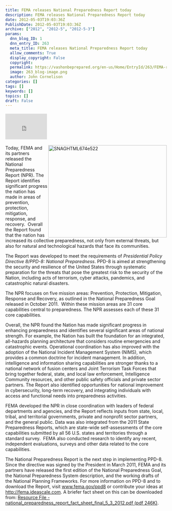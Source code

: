 ```yaml
---
title: FEMA releases National Preparedness Report today
description: FEMA releases National Preparedness Report today
date: 2012-05-03T19:03:36Z
PublishDate: 2012-05-03T19:03:36Z
archive: ["2012", "2012-5", "2012-5-3"]
params:
  dnn_blog_ID: 1
  dnn_entry_ID: 263
  meta_title: FEMA releases National Preparedness Report today
  allow_comments: True
  display_copyright: False
  copyright:
  permalink: https://vashonbeprepared.org/en-us/Home/EntryId/263/FEMA-releases-National-Preparedness-Report-today
  image: 263_blog-image.png
  author: John Cornelison
categories: []
tags: []
keywords: []
topics: []
draft: False
---
```


<div class="wlWriterHeaderFooter" style="float:none; margin:0px; padding:4px 0px 4px 0px;"><iframe src="http://www.facebook.com/widgets/like.php?href=http://vashonbeprepared.org/News/Blogs/VashonPreparedness/tabid/164/EntryId/263/FEMA-releases-National-Preparedness-Report-today.aspx" scrolling="no" frameborder="0" style="border:none; width:130px; height:80px"></iframe></div><p><a href="./images/263/Windows-Live-Writer-c51734f48078_D275-SNAGHTML674e522.png"><img style="background-image: none; border-bottom: 0px; border-left: 0px; padding-left: 0px; padding-right: 0px; display: inline; float: right; border-top: 0px; border-right: 0px; padding-top: 0px" title="SNAGHTML674e522" border="0" alt="SNAGHTML674e522" align="right" src="./images/263/Windows-Live-Writer-c51734f48078_D275-SNAGHTML674e522_thumb.png" width="370" height="288" /></a>Today, FEMA and its partners released the National Preparedness Report (NPR). The Report identifies significant progress the nation has made in areas of prevention, protection, mitigation, response, and recovery.&#160; Overall the Report found that the nation has increased its collective preparedness, not only from external threats, but also for natural and technological hazards that face its communities. </p>  <p>The Report was developed to meet the requirements of<em> Presidential Policy Directive 8/PPD-8: National Preparedness</em>. PPD-8 is aimed at strengthening the security and resilience of the United States through systematic preparation for the threats that pose the greatest risk to the security of the Nation, including acts of terrorism, cyber attacks, pandemics, and catastrophic natural disasters.</p>  <p>The NPR focuses on five mission areas: Prevention, Protection, Mitigation, Response and Recovery, as outlined in the National Preparedness Goal released in October 2011.&#160; Within these mission areas are 31 core capabilities central to preparedness. The NPR assesses each of these 31 core capabilities.</p>  <p>Overall, the NPR found the Nation has made significant progress in enhancing preparedness and identifies several significant areas of national strength. For example, the Nation has built the foundation for an integrated, all-hazards planning architecture that considers routine emergencies and catastrophic events. Operational coordination has also improved with the adoption of the National Incident Management System (NIMS), which provides a common doctrine for incident management. In addition, intelligence and information sharing capabilities are stronger thanks to a national network of fusion centers and Joint Terrorism Task Forces that bring together federal, state, and local law enforcement, Intelligence Community resources, and other public safety officials and private sector partners. The Report also identified opportunities for national improvement in cybersecurity, long-term recovery, and integrating individuals with access and functional needs into preparedness activities.</p>  <p>FEMA developed the NPR in close coordination with leaders of federal departments and agencies, and the Report reflects inputs from state, local, tribal, and territorial governments, private and nonprofit sector partners, and the general public. Data was also integrated from the 2011 State Preparedness Reports, which are state-wide self-assessments of the core capabilities submitted by all 56 U.S. states and territories through a standard survey.&#160; FEMA also conducted research to identify any recent, independent evaluations, surveys and other data related to the core capabilities.</p>  <p>The National Preparedness Report is the next step in implementing PPD-8.&#160; Since the directive was signed by the President in March 2011, FEMA and its partners have released the first edition of the National Preparedness Goal, the National Preparedness System description, and the working drafts of the National Planning Frameworks. For more information on PPD-8 and to download the Report, visit <a href="http://links.govdelivery.com:80/track?type=click&amp;enid=ZWFzPTEmbWFpbGluZ2lkPTIwMTIwNTAzLjcyOTU2MjEmbWVzc2FnZWlkPU1EQi1QUkQtQlVMLTIwMTIwNTAzLjcyOTU2MjEmZGF0YWJhc2VpZD0xMDAxJnNlcmlhbD0xNjg3MTIyMyZlbWFpbGlkPWZlbWEtbWl0aWdhdGlvbkB2YXNob25kZXNpZ24uY29tJnVzZXJpZD1mZW1hLW1pdGlnYXRpb25AdmFzaG9uZGVzaWduLmNvbSZmbD0mZXh0cmE9TXVsdGl2YXJpYXRlSWQ9JiYm&amp;&amp;&amp;100&amp;&amp;&amp;http://www.fema.gov/ppd8">www.fema.gov/ppd8</a> or contribute your ideas at <a href="http://fema.ideascale.com">http://fema.ideascale.com</a>. A briefer fact sheet on this can be downloaded from: <a title="Resource File - national_preparedness_report_fact_sheet_final_5_3_2012.pdf (pdf 246K)" href="http://www.fema.gov/library/file?type=publishedFile&amp;file=national_preparedness_report_fact_sheet_final_5_3_2012.pdf&amp;fileid=6bc73f40-9539-11e1-adda-001cc456982e">Resource File - national_preparedness_report_fact_sheet_final_5_3_2012.pdf (pdf 246K)</a>.</p>
